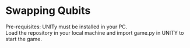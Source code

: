 # Swapping Qubits
Pre-requisites: UNITy must be installed in your PC.  
Load the repository in your local machine and import game.py in UNITY to start the game. 
